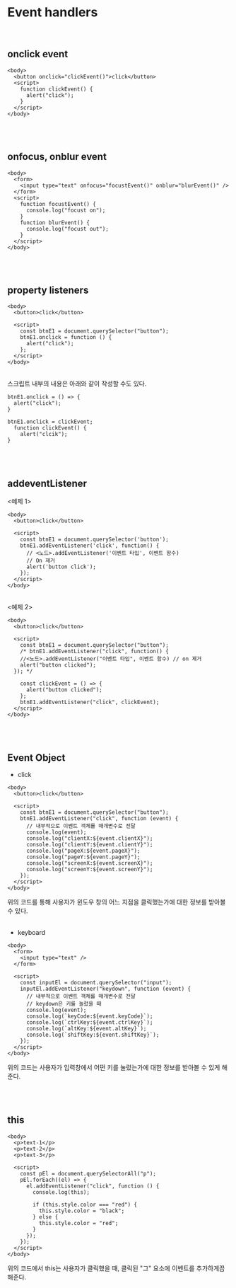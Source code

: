 # Event handlers

<br>

## onclick event

```
<body>
  <button onclick="clickEvent()">click</button>
  <script>
    function clickEvent() {
      alert("click");
    }
  </script>
</body>
```

<br><br>

## onfocus, onblur event

```
<body>
  <form>
    <input type="text" onfocus="focustEvent()" onblur="blurEvent()" />
  </form>
  <script>
    function focustEvent() {
      console.log("focust on");
    }
    function blurEvent() {
      console.log("focust out");
    }
  </script>
</body>
```

<br><br>

## property listeners

```
<body>
  <button>click</button>

  <script>
    const btnE1 = document.querySelector("button");
    btnE1.onclick = function () {
      alert("click");
    };
  </script>
</body>
```

<br>
스크립트 내부의 내용은 아래와 같이 작성할 수도 있다.
<br>

```
btnE1.onclick = () => {
  alert("click");
}
```

```
btnE1.onclick = clickEvent;
  function clickEvent() {
    alert("clcik");
}
```

<br><br>

## addeventListener

<예제 1>

```
<body>
  <button>click</button>

  <script>
    const btnE1 = document.querySelector('button');
    btnE1.addEventListener('click', function() {
      // <노드>.addEventListener('이벤트 타입', 이벤트 함수)
      // On 제거
      alert('button click');
    });
  </script>
</body>
```

<br>
<예제 2>

```
<body>
  <button>click</button>

  <script>
    const btnE1 = document.querySelector("button");
    /* btnE1.addEventListener("click", function() {
    //<노드>.addEventListener("이벤트 타입", 이벤트 함수) // on 제거
    alert("button clicked");
  }); */

    const clickEvent = () => {
      alert("button clicked");
    };
    btnE1.addEventListener("click", clickEvent);
  </script>
</body>
```

<br><br>

## Event Object

- click

```
<body>
  <button>click</button>

  <script>
    const btnE1 = document.querySelector("button");
    btnE1.addEventListener("click", function (event) {
      // 내부적으로 이벤트 객체를 매개변수로 전달
      console.log(event);
      console.log("clientX:${event.clientX}");
      console.log("clientY:${event.clientY}");
      console.log("pageX:${event.pageX}");
      console.log("pageY:${event.pageY}");
      console.log("screenX:${event.screenX}");
      console.log("screenY:${event.screenY}");
    });
  </script>
</body>
```

위의 코드를 통해 사용자가 윈도우 창의 어느 지점을 클릭했는가에 대한 정보를 받아볼 수 있다.
<br><br>

- keyboard

```
<body>
  <form>
    <input type="text" />
  </form>

  <script>
    const inputEl = document.querySelector("input");
    inputEl.addEventListener("keydown", function (event) {
      // 내부적으로 이벤트 객체를 매개변수로 전달
      // keydown은 키를 눌렀을 때
      console.log(event);
      console.log(`keyCode:${event.keyCode}`);
      console.log(`ctrlKey:${event.ctrlKey}`);
      console.log(`altKey:${event.altKey}`);
      console.log(`shiftKey:${event.shiftKey}`);
    });
  </script>
</body>
```

위의 코드는 사용자가 입력창에서 어떤 키를 눌렀는가에 대한 정보를 받아볼 수 있게 해준다.

<br><br>

## this

```
<body>
  <p>text-1</p>
  <p>text-2</p>
  <p>text-3</p>

  <script>
    const pEl = document.querySelectorAll("p");
    pEl.forEach((el) => {
      el.addEventListener("click", function () {
        console.log(this);

        if (this.style.color === "red") {
          this.style.color = "black";
        } else {
          this.style.color = "red";
        }
      });
    });
  </script>
</body>
```

위의 코드에서 this는 사용자가 클릭했을 때, 클릭된 "그" 요소에 이벤트를 추가하게끔 해준다.
